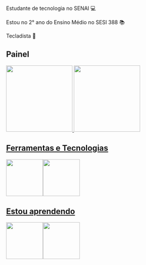 
Estudante de tecnologia no SENAI 💻

Estou no 2° ano do Ensino Médio no SESI 388 📚

Tecladista 🎹

## Painel 

<div> 
  <a href="https://github.com/Livya-Oliveira"> 
    <img height="180em" src="https://github-readme-stats.vercel.app/api/top-langs/?username=Livya-Oliveira&layout=compact&langs_count=7&theme=dracula"/> <img height="180em" src="https://github-readme-stats.vercel.app/api?username=Livya-Oliveira&show_icons=true&theme=dracula&include_all_commits=true&count_private=true"/>
</div>
  
## Ferramentas e Tecnologias

<img src="https://cdn.jsdelivr.net/gh/devicons/devicon/icons/github/github-original.svg" width="100" height="100"/><img src="https://cdn.jsdelivr.net/gh/devicons/devicon/icons/vscode/vscode-original.svg" width="100" height="100"/>

## Estou aprendendo
<img src="https://cdn.jsdelivr.net/gh/devicons/devicon/icons/html5/html5-original-wordmark.svg" width="100" height="100"/><img src="https://cdn.jsdelivr.net/gh/devicons/devicon/icons/css3/css3-original-wordmark.svg" width="100" height="100"/>
